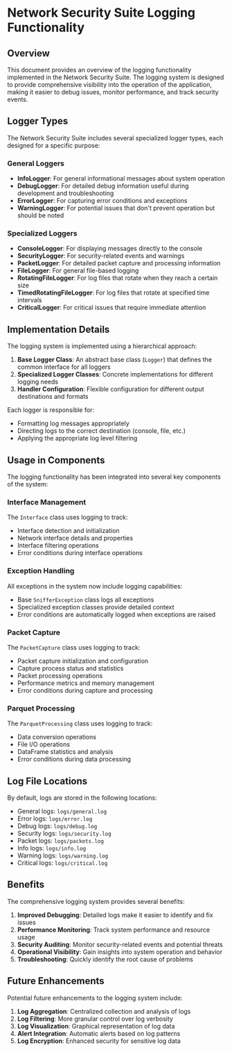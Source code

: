# Network Security Suite Logging Functionality

## Overview

This document provides an overview of the logging functionality implemented in the Network Security Suite. The logging system is designed to provide comprehensive visibility into the operation of the application, making it easier to debug issues, monitor performance, and track security events.

## Logger Types

The Network Security Suite includes several specialized logger types, each designed for a specific purpose:

### General Loggers

- **InfoLogger**: For general informational messages about system operation
- **DebugLogger**: For detailed debug information useful during development and troubleshooting
- **ErrorLogger**: For capturing error conditions and exceptions
- **WarningLogger**: For potential issues that don't prevent operation but should be noted

### Specialized Loggers

- **ConsoleLogger**: For displaying messages directly to the console
- **SecurityLogger**: For security-related events and warnings
- **PacketLogger**: For detailed packet capture and processing information
- **FileLogger**: For general file-based logging
- **RotatingFileLogger**: For log files that rotate when they reach a certain size
- **TimedRotatingFileLogger**: For log files that rotate at specified time intervals
- **CriticalLogger**: For critical issues that require immediate attention

## Implementation Details

The logging system is implemented using a hierarchical approach:

1. **Base Logger Class**: An abstract base class (`Logger`) that defines the common interface for all loggers
2. **Specialized Logger Classes**: Concrete implementations for different logging needs
3. **Handler Configuration**: Flexible configuration for different output destinations and formats

Each logger is responsible for:
- Formatting log messages appropriately
- Directing logs to the correct destination (console, file, etc.)
- Applying the appropriate log level filtering

## Usage in Components

The logging functionality has been integrated into several key components of the system:

### Interface Management

The `Interface` class uses logging to track:
- Interface detection and initialization
- Network interface details and properties
- Interface filtering operations
- Error conditions during interface operations

### Exception Handling

All exceptions in the system now include logging capabilities:
- Base `SnifferException` class logs all exceptions
- Specialized exception classes provide detailed context
- Error conditions are automatically logged when exceptions are raised

### Packet Capture

The `PacketCapture` class uses logging to track:
- Packet capture initialization and configuration
- Capture process status and statistics
- Packet processing operations
- Performance metrics and memory management
- Error conditions during capture and processing

### Parquet Processing

The `ParquetProcessing` class uses logging to track:
- Data conversion operations
- File I/O operations
- DataFrame statistics and analysis
- Error conditions during data processing

## Log File Locations

By default, logs are stored in the following locations:

- General logs: `logs/general.log`
- Error logs: `logs/error.log`
- Debug logs: `logs/debug.log`
- Security logs: `logs/security.log`
- Packet logs: `logs/packets.log`
- Info logs: `logs/info.log`
- Warning logs: `logs/warning.log`
- Critical logs: `logs/critical.log`

## Benefits

The comprehensive logging system provides several benefits:

1. **Improved Debugging**: Detailed logs make it easier to identify and fix issues
2. **Performance Monitoring**: Track system performance and resource usage
3. **Security Auditing**: Monitor security-related events and potential threats
4. **Operational Visibility**: Gain insights into system operation and behavior
5. **Troubleshooting**: Quickly identify the root cause of problems

## Future Enhancements

Potential future enhancements to the logging system include:

1. **Log Aggregation**: Centralized collection and analysis of logs
2. **Log Filtering**: More granular control over log verbosity
3. **Log Visualization**: Graphical representation of log data
4. **Alert Integration**: Automatic alerts based on log patterns
5. **Log Encryption**: Enhanced security for sensitive log data
